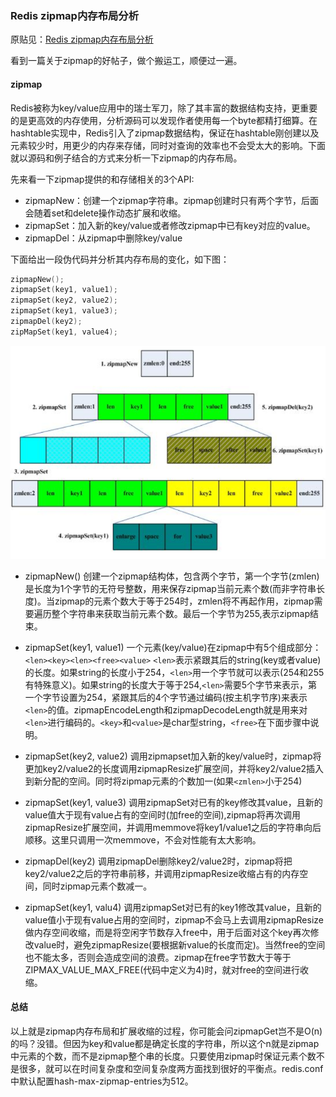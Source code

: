 ### Redis zipmap内存布局分析

原贴见：[Redis zipmap内存布局分析](http://www.open-open.com/solution/view/1321697543077)

看到一篇关于zipmap的好帖子，做个搬运工，顺便过一遍。

#### zipmap
Redis被称为key/value应用中的瑞士军刀，除了其丰富的数据结构支持，更重要的是更高效的内存使用，分析源码可以发现作者使用每一个byte都精打细算。在hashtable实现中，Redis引入了zipmap数据结构，保证在hashtable刚创建以及元素较少时，用更少的内存来存储，同时对查询的效率也不会受太大的影响。下面就以源码和例子结合的方式来分析一下zipmap的内存布局。

先来看一下zipmap提供的和存储相关的3个API:
* zipmapNew：创建一个zipmap字符串。zipmap创建时只有两个字节，后面会随着set和delete操作动态扩展和收缩。
* zipmapSet：加入新的key/value或者修改zipmap中已有key对应的value。
* zipmapDel：从zipmap中删除key/value

下面给出一段伪代码并分析其内存布局的变化，如下图：
```cpp
zipmapNew();
zipmapSet(key1, value1);
zipmapSet(key2, value2);
zipmapSet(key1, value3);
zipmapDel(key2);
zipMapSet(key1, value4);
```

![zipmap变化](https://raw.githubusercontent.com/lengender/MarkdownPhotos/master/zipmap.png)


* zipmapNew()
	创建一个zipmap结构体，包含两个字节，第一个字节(zmlen)是长度为1个字节的无符号整数，用来保存zipmap当前元素个数(而非字符串长度)。当zipmap的元素个数大于等于254时，zmlen将不再起作用，zipmap需要遍历整个字符串来获取当前元素个数。最后一个字节为255,表示zipmap结束。

* zipmapSet(key1, value1)
	一个元素(key/value)在zipmap中有5个组成部分：`<len><key><len><free><value>`
	`<len>`表示紧跟其后的string(key或者value)的长度。如果string的长度小于254，`<len>`用一个字节就可以表示(254和255有特殊意义)。如果string的长度大于等于254,`<len>`需要5个字节来表示，第一个字节设置为254，紧跟其后的4个字节通过编码(按主机字节序)来表示`<len>`的值。zipmapEncodeLength和zipmapDecodeLength就是用来对`<len>`进行编码的。`<key>`和`<value>`是char型string，`<free>`在下面步骤中说明。

* zipmapSet(key2, value2)
	调用zipmapset加入新的key/value时，zipmap将更加key2/value2的长度调用zipmapResize扩展空间，并将key2/value2插入到新分配的空间。同时将zipmap元素的个数加一(如果`<zmlen>`小于254)

* zipmapSet(key1, value3)
	调用zipmapSet对已有的key修改其value，且新的value值大于现有value占有的空间时(加free的空间),zipmap将再次调用zipmapResize扩展空间，并调用memmove将key1/value1之后的字符串向后顺移。这里只调用一次memmove，不会对性能有太大影响。

* zipmapDel(key2)
	调用zipmapDel删除key2/value2时，zipmap将把key2/value2之后的字符串前移，并调用zipmapResize收缩占有的内存空间，同时zipmap元素个数减一。

* zipmapSet(key1, valu4)
	调用zipmapSet对已有的key1修改其value，且新的value值小于现有value占用的空间时，zipmap不会马上去调用zipmapResize做内存空间收缩，而是将空闲字节数存入free中，用于后面对这个key再次修改value时，避免zipmapResize(要根据新value的长度而定)。当然free的空间也不能太多，否则会造成空间的浪费。zipmap在free字节数大于等于ZIPMAX_VALUE_MAX_FREE(代码中定义为4)时，就对free的空间进行收缩。

#### 总结
以上就是zipmap内存布局和扩展收缩的过程，你可能会问zipmapGet岂不是O(n)的吗？没错。但因为key和value都是确定长度的字符串，所以这个n就是zipmap中元素的个数，而不是zipmap整个串的长度。只要使用zipmap时保证元素个数不是很多，就可以在时间复杂度和空间复杂度两方面找到很好的平衡点。redis.conf中默认配置hash-max-zipmap-entries为512。
